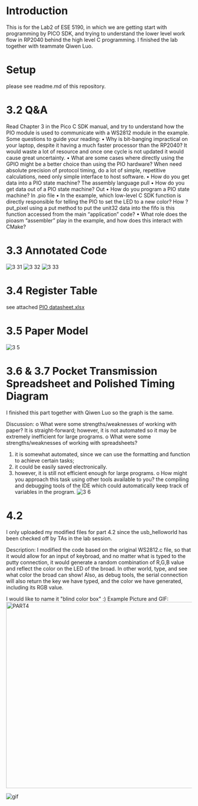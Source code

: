 # Introduction 
This is for the Lab2 of ESE 5190, in which we are getting start with programming by PICO SDK, and trying to understand the lower level work flow in RP2040 behind the high level C programming.
I finished the lab together with teammate Qiwen Luo. 

# Setup
please see readme.md of this repository. 
# 3.2 Q&A
Read Chapter 3 in the Pico C SDK manual, and try to understand how the PIO module is used to communicate with a WS2812 module in the example. Some questions to guide your reading:
• Why is bit-banging impractical on your laptop, despite it having a
much faster processor than the RP2040? 
It would waste a lot of resource and once one cycle is not updated it would cause great uncertainty. 
• What are some cases where directly using the GPIO might be a better choice than using the PIO hardware? 
When need absolute precision of protocol timing, do a lot of simple, repetitive calculations, need only simple interface to host software. 
• How do you get data into a PIO state machine?
The assembly language pull 
• How do you get data out of a PIO state machine? 
Out 
• How do you program a PIO state machine? 
In .pio file 
• In the example, which low-level C SDK function is directly responsible for telling the PIO to set the LED to a new color? How ?  
put_pixel using a put method to put the unit32 data into the fifo
is this function accessed from the main “application” code?
• What role does the pioasm “assembler” play in the example, and
how does this interact with CMake?

# 3.3 Annotated Code

![3 31](https://user-images.githubusercontent.com/44985032/196376373-5d9c392b-d320-459c-9c7c-45d18de3312a.jpg)
![3 32](https://user-images.githubusercontent.com/44985032/196376382-f48aeb1c-8cc6-4577-9352-45d94d0e5d55.jpg)
![3 33](https://user-images.githubusercontent.com/44985032/196376392-fdab6e7e-c2f9-4acc-af85-1e8c33f13da8.jpg)

# 3.4 Register Table 
see attached [PIO datasheet.xlsx](https://github.com/villyye97/ese5190-2022-lab2-into-the-void-star/files/9808359/PIO.datasheet.xlsx)

# 3.5 Paper Model 
![3 5](https://user-images.githubusercontent.com/44985032/196376787-d2550246-a3fe-428e-b782-fccaf20e8b95.jpg)

# 3.6 & 3.7 Pocket Transmission Spreadsheet and Polished Timing Diagram 
I finished this part together with Qiwen Luo so the graph is the same. 

Discussion: 
o What were some strengths/weaknesses of
working with paper?
It is straight-forward; however, it is not automated so it may be extremely inefficient for large programs. 
o What were some strengths/weaknesses of
working with spreadsheets?
1. it is somewhat automated, since we can use the formatting and function to achieve certain tasks; 
2. it could be easily saved electronically. 
3. however, it is still not efficient enough for large programs. 
o How might you approach this task using
other tools available to you?
the compiling and debugging tools of the IDE which could automatically keep track of variables in the program. 
![3 6](https://user-images.githubusercontent.com/44985032/196377219-f90b429b-6166-44a5-b869-474a80d5a721.png)

# 4.2  
I only uploaded my modified files for part 4.2 since the usb_helloworld has been checked off by TAs in the lab session. 

Description: 
I modified the code based on the original WS2812.c file, so that it would allow for an input of keybroad, and no matter what is typed to the putty connection, it would generate a random combination of R,G,B value and reflect the color on the LED of the broad. In other world, type, and see what color the broad can show! Also, as debug tools, the serial connection will also return the key we have typed, and the color we have generated, including its RGB value. 

I would like to name it "blind color box" :)
Example Picture and GIF: 
<img width="505" alt="PART4" src="https://user-images.githubusercontent.com/44985032/196379098-92f0e24e-8a07-4e81-896d-0ed1210e6f32.png">


![gif](https://user-images.githubusercontent.com/44985032/196384609-7b959990-6395-48df-8136-489e793210bc.gif)
